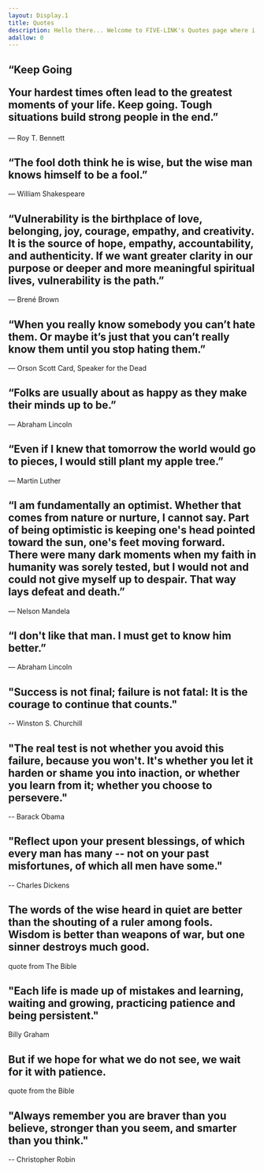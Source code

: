 ```yaml
---
layout: Display.1
title: Quotes
description: Hello there... Welcome to FIVE-LINK's Quotes page where i'll be posting insightful and meaningful quotes from some of historys great leaders and thinkers.
adallow: 0
---
```

<div class="About-para-l-1">
<h2>“Keep Going

Your hardest times often lead to the greatest moments of your life. Keep going. Tough situations build strong people in the end.”</h2>
<p>― Roy T. Bennett</p>
</div>
<div class="About-para-l-1">
<h2>“The fool doth think he is wise, but the wise man knows himself to be a fool.”</h2>
<p>― William Shakespeare</p>
</div>
<div class="About-para-l-1">
<h2>“Vulnerability is the birthplace of love, belonging, joy, courage, empathy, and creativity. It is the source of hope, empathy, accountability, and authenticity. If we want greater clarity in our purpose or deeper and more meaningful spiritual lives, vulnerability is the path.”</h2>
<p>― Brené Brown</p>
</div>
<div class="About-para-l-1">
<h2>“When you really know somebody you can’t hate them. Or maybe it’s just that you can’t really know them until you stop hating them.”
</h2>
<p>― Orson Scott Card, Speaker for the Dead </p>
</div>
<div class="About-para-l-1">
<h2>“Folks are usually about as happy as they make their minds up to be.”</h2>
<p>― Abraham Lincoln</p>
</div>
<div class="About-para-l-1">
<h2>“Even if I knew that tomorrow the world would go to pieces, I would still plant my apple tree.”</h2>
<p>― Martin Luther</p>
</div>
<div class="About-para-l-1">
<h2>“I am fundamentally an optimist. Whether that comes from nature or nurture, I cannot say. Part of being optimistic is keeping one's head pointed toward the sun, one's feet moving forward. There were many dark moments when my faith in humanity was sorely tested, but I would not and could not give myself up to despair. That way lays defeat and death.”</h2>
<p>― Nelson Mandela</p>
</div>
<div class="About-para-l-1">
<h2>“I don't like that man. I must get to know him better.”</h2>
<p>― Abraham Lincoln</p>
</div>
<div class="About-para-l-1">
<h2 > "Success is not final; failure is not fatal: It is the courage to continue that counts."</h2>    
<p>-- Winston S. Churchill</p>
</div>
<div class="About-para-l-1">
<h2>"The real test is not whether you avoid this failure, because you won't. It's whether you let it harden or shame you into inaction, or whether you learn from it; whether you choose to persevere."</h2>    
<p>-- Barack Obama</p>
</div>
<div class="About-para-l-1">
<h2>"Reflect upon your present blessings, of which every man has many -- not on your past misfortunes, of which all men have some."</h2>
<p>-- Charles Dickens</p>
</div>
<div class="About-para-l-1">
<h2>The words of the wise heard in quiet are better than the shouting of a ruler among fools. Wisdom is better than weapons of war, but one sinner destroys much good.</h2>

<p>quote from The Bible</p>
</div>
<div class="About-para-l-1">
<h2>"Each life is made up of mistakes and learning, waiting and growing, practicing patience and being persistent." </h2>

<p>Billy Graham</p>

</div>
<div class="About-para-l-1">

<h2>But if we hope for what we do not see, we wait for it with patience.</h2>

<p>quote from the Bible</p>

</div>
<div class="About-para-l-1">

<h2>
"Always remember you are braver than you believe, stronger than you seem, and smarter than you think."
</h2>
<p>-- Christopher Robin</p>
</div>
